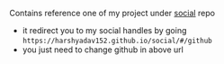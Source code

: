 Contains reference one of my project under [social](https://github.com/HarshYadav152/social) repo
- it redirect you to my social handles by going `https://harshyadav152.github.io/social/#/github`
- you just need to change github in above url
